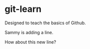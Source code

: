 # git-learn
Designed to teach the basics of Github.

Sammy is adding a line.

How about this new line?

